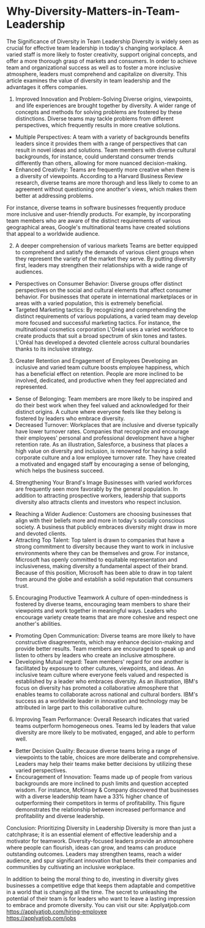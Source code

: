 # Why-Diversity-Matters-in-Team-Leadership
The Significance of Diversity in Team Leadership
Diversity is widely seen as crucial for effective team leadership in today's changing workplace. A varied staff is more likely to foster creativity, support original concepts, and offer a more thorough grasp of markets and consumers. In order to achieve team and organizational success as well as to foster a more inclusive atmosphere, leaders must comprehend and capitalize on diversity. This article examines the value of diversity in team leadership and the advantages it offers companies.

1. Improved Innovation and Problem-Solving
Diverse origins, viewpoints, and life experiences are brought together by diversity. A wider range of concepts and methods for solving problems are fostered by these distinctions. Diverse teams may tackle problems from different perspectives, which frequently results in more creative solutions.

- Multiple Perspectives: A team with a variety of backgrounds benefits leaders since it provides them with a range of perspectives that can result in novel ideas and solutions. Team members with diverse cultural backgrounds, for instance, could understand consumer trends differently than others, allowing for more nuanced decision-making.
- Enhanced Creativity: Teams are frequently more creative when there is a diversity of viewpoints. According to a Harvard Business Review research, diverse teams are more thorough and less likely to come to an agreement without questioning one another's views, which makes them better at addressing problems.

For instance, diverse teams in software businesses frequently produce more inclusive and user-friendly products. For example, by incorporating team members who are aware of the distinct requirements of various geographical areas, Google's multinational teams have created solutions that appeal to a worldwide audience.

2. A deeper comprehension of various markets
Teams are better equipped to comprehend and satisfy the demands of various client groups when they represent the variety of the market they serve. By putting diversity first, leaders may strengthen their relationships with a wide range of audiences.

- Perspectives on Consumer Behavior: Diverse groups offer distinct perspectives on the social and cultural elements that affect consumer behavior. For businesses that operate in international marketplaces or in areas with a varied population, this is extremely beneficial.
- Targeted Marketing tactics: By recognizing and comprehending the distinct requirements of various populations, a varied team may develop more focused and successful marketing tactics.
For instance, the multinational cosmetics corporation L'Oréal uses a varied workforce to create products that suit a broad spectrum of skin tones and tastes. L'Oréal has developed a devoted clientele across cultural boundaries thanks to its inclusive strategy.

3. Greater Retention and Engagement of Employees
Developing an inclusive and varied team culture boosts employee happiness, which has a beneficial effect on retention. People are more inclined to be involved, dedicated, and productive when they feel appreciated and represented.

- Sense of Belonging: Team members are more likely to be inspired and do their best work when they feel valued and acknowledged for their distinct origins. A culture where everyone feels like they belong is fostered by leaders who embrace diversity.
- Decreased Turnover: Workplaces that are inclusive and diverse typically have lower turnover rates. Companies that recognize and encourage their employees' personal and professional development have a higher retention rate.
As an illustration, Salesforce, a business that places a high value on diversity and inclusion, is renowned for having a solid corporate culture and a low employee turnover rate. They have created a motivated and engaged staff by encouraging a sense of belonging, which helps the business succeed.

4. Strengthening Your Brand's Image
Businesses with varied workforces are frequently seen more favorably by the general population. In addition to attracting prospective workers, leadership that supports diversity also attracts clients and investors who respect inclusion.

- Reaching a Wider Audience: Customers are choosing businesses that align with their beliefs more and more in today's socially conscious society. A business that publicly embraces diversity might draw in more and devoted clients.
- Attracting Top Talent: Top talent is drawn to companies that have a strong commitment to diversity because they want to work in inclusive environments where they can be themselves and grow.
For instance, Microsoft has openly committed to equitable representation and inclusiveness, making diversity a fundamental aspect of their brand. Because of this position, Microsoft has been able to draw in top talent from around the globe and establish a solid reputation that consumers trust.

5. Encouraging Productive Teamwork
A culture of open-mindedness is fostered by diverse teams, encouraging team members to share their viewpoints and work together in meaningful ways. Leaders who encourage variety create teams that are more cohesive and respect one another's abilities.
- Promoting Open Communication: Diverse teams are more likely to have constructive disagreements, which may enhance decision-making and provide better results. Team members are encouraged to speak up and listen to others by leaders who create an inclusive atmosphere.
- Developing Mutual regard: Team members' regard for one another is facilitated by exposure to other cultures, viewpoints, and ideas. An inclusive team culture where everyone feels valued and respected is established by a leader who embraces diversity.
As an illustration, IBM's focus on diversity has promoted a collaborative atmosphere that enables teams to collaborate across national and cultural borders. IBM's success as a worldwide leader in innovation and technology may be attributed in large part to this collaborative culture.

6. Improving Team Performance:
 Overall Research indicates that varied teams outperform homogeneous ones. Teams led by leaders that value diversity are more likely to be motivated, engaged, and able to perform well.

- Better Decision Quality: Because diverse teams bring a range of viewpoints to the table, choices are more deliberate and comprehensive. Leaders may help their teams make better decisions by utilizing these varied perspectives.
- Encouragement of Innovation: Teams made up of people from various backgrounds are more inclined to push limits and question accepted wisdom.
For instance, McKinsey & Company discovered that businesses with a diverse leadership team have a 33% higher chance of outperforming their competitors in terms of profitability. This figure demonstrates the relationship between increased performance and profitability and diverse leadership.

Conclusion: Prioritizing Diversity in Leadership
Diversity is more than just a catchphrase; it is an essential element of effective leadership and a motivator for teamwork. Diversity-focused leaders provide an atmosphere where people can flourish, ideas can grow, and teams can produce outstanding outcomes. Leaders may strengthen teams, reach a wider audience, and spur significant innovation that benefits their companies and communities by cultivating an inclusive workplace.

In addition to being the moral thing to do, investing in diversity gives businesses a competitive edge that keeps them adaptable and competitive in a world that is changing all the time. The secret to unleashing the potential of their team is for leaders who want to leave a lasting impression to embrace and promote diversity.
You can visit our site: Applyatjob.com<br>
 https://applyatjob.com/hiring-employee<br>
https://applyatjob.com/jobs
